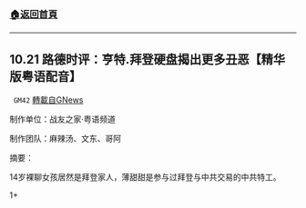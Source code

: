 ###  [:house:返回首頁](https://github.com/ourhimalayas/txt)
---

## 10.21 路德时评：亨特.拜登硬盘揭出更多丑恶【精华版粤语配音】
` GM42` [轉載自GNews](https://gnews.org/zh-hans/494089/)

制作单位：战友之家·粤语频道

制作团队：麻辣汤、文东、哥阿



摘要：

14岁裸聊女孩居然是拜登家人，薄甜甜是参与过拜登与中共交易的中共特工。

1+

